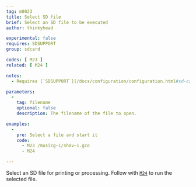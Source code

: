 ```yaml
---
tag: m0023
title: Select SD file
brief: Select an SD file to be executed
author: thinkyhead

experimental: false
requires: SDSUPPORT
group: sdcard

codes: [ M23 ]
related: [ M24 ]

notes:
  - Requires [`SDSUPPORT`](/docs/configuration/configuration.html#sd-card)

parameters:
  -
    tag: filename
    optional: false
    description: The filename of the file to open.

examples:
  -
    pre: Select a file and start it
    code:
      - M23 /musicg~1/shav~1.gco
      - M24

---
```


Select an SD file for printing or processing. Follow with [`M24`](/docs/gcode/M024.html) to run the selected file.
